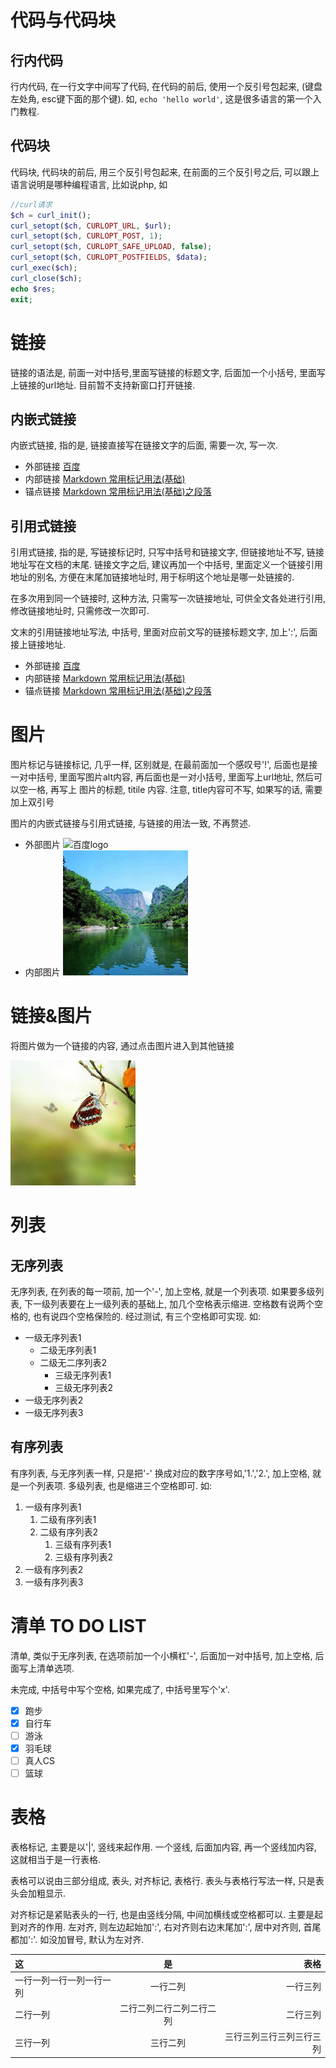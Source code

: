 # 代码与代码块

## 行内代码

行内代码, 在一行文字中间写了代码, 在代码的前后, 使用一个反引号包起来, (键盘左处角, esc键下面的那个键). 如, `echo 'hello world'`, 这是很多语言的第一个入门教程.

## 代码块

代码块, 代码块的前后, 用三个反引号包起来, 在前面的三个反引号之后, 可以跟上语言说明是哪种编程语言, 比如说php, 如

```php
//curl请求
$ch = curl_init();
curl_setopt($ch, CURLOPT_URL, $url);
curl_setopt($ch, CURLOPT_POST, 1);
curl_setopt($ch, CURLOPT_SAFE_UPLOAD, false);
curl_setopt($ch, CURLOPT_POSTFIELDS, $data);
curl_exec($ch);
curl_close($ch);
echo $res;
exit;
```


# 链接

链接的语法是, 前面一对中括号,里面写链接的标题文字, 后面加一个小括号, 里面写上链接的url地址. 目前暂不支持新窗口打开链接.

## 内嵌式链接

内嵌式链接, 指的是, 链接直接写在链接文字的后面, 需要一次, 写一次.

- 外部链接 [百度](http://www.baidu.com)
- 内部链接 [Markdown 常用标记用法(基础)](markdown_a.md)
- 锚点链接 [Markdown 常用标记用法(基础)之段落](markdown_a.md#段落)

## 引用式链接

引用式链接, 指的是, 写链接标记时, 只写中括号和链接文字, 但链接地址不写, 链接地址写在文档的末尾. 链接文字之后, 建议再加一个中括号, 里面定义一个链接引用地址的别名, 方便在末尾加链接地址时, 用于标明这个地址是哪一处链接的.

在多次用到同一个链接时, 这种方法, 只需写一次链接地址, 可供全文各处进行引用, 修改链接地址时, 只需修改一次即可.

文末的引用链接地址写法, 中括号, 里面对应前文写的链接标题文字, 加上':', 后面接上链接地址.

- 外部链接 [百度][baidu]
- 内部链接 [Markdown 常用标记用法(基础)][markdown_a.md]
- 锚点链接 [Markdown 常用标记用法(基础)之段落][markdown_a.md#段落]

[baidu]:http://www.baidu.com
[markdown_a.md]:markdown_a.md
[markdown_a.md#段落]:markdown_a.md#段落

# 图片

图片标记与链接标记, 几乎一样, 区别就是, 在最前面加一个感叹号'!', 后面也是接一对中括号, 里面写图片alt内容, 再后面也是一对小括号, 里面写上url地址, 然后可以空一格, 再写上 图片的标题, titile 内容. 注意, title内容可不写, 如果写的话, 需要加上双引号

图片的内嵌式链接与引用式链接, 与链接的用法一致, 不再赘述.

- 外部图片 ![百度logo](https://www.baidu.com/img/bd_logo1.png "百度logo")
- 内部图片 ![风景图片](images/fj5.jpg "风景")

# 链接&图片

将图片做为一个链接的内容, 通过点击图片进入到其他链接

[![风景](images/fj8.jpg "图片链接, 点击图片链接到其他页面")](markdown_a.md)


# 列表

## 无序列表

无序列表, 在列表的每一项前, 加一个'-', 加上空格, 就是一个列表项. 如果要多级列表, 下一级列表要在上一级列表的基础上, 加几个空格表示缩进. 空格数有说两个空格的, 也有说四个空格保险的. 经过测试, 有三个空格即可实现. 如:

- 一级无序列表1
   - 二级无序列表1
   - 二级无二序列表2
      - 三级无序列表1
      - 三级无序列表2
- 一级无序列表2
- 一级无序列表3

## 有序列表

有序列表, 与无序列表一样, 只是把'-' 换成对应的数字序号如,'1.','2.', 加上空格, 就是一个列表项. 多级列表, 也是缩进三个空格即可. 如:

1. 一级有序列表1
   1. 二级有序列表1
   2. 二级有序列表2
      1. 三级有序列表1
      2. 三级有序列表2
2. 一级有序列表2
3. 一级有序列表3

# 清单 TO DO LIST

清单,  类似于无序列表, 在选项前加一个小横杠'-', 后面加一对中括号, 加上空格, 后面写上清单选项.

未完成, 中括号中写个空格, 如果完成了, 中括号里写个'x'.

- [x] 跑步
- [x] 自行车
- [ ] 游泳
- [x] 羽毛球
- [ ] 真人CS
- [ ] 篮球

# 表格

表格标记, 主要是以'|', 竖线来起作用. 一个竖线, 后面加内容, 再一个竖线加内容, 这就相当于是一行表格. 

表格可以说由三部分组成, 表头, 对齐标记, 表格行. 表头与表格行写法一样, 只是表头会加粗显示.

对齐标记是紧贴表头的一行, 也是由竖线分隔, 中间加横线或空格都可以. 主要是起到对齐的作用. 左对齐, 则左边起始加':', 右对齐则右边末尾加':', 居中对齐则, 首尾都加':'. 如没加冒号, 默认为左对齐.

|这  |是  |表格  |
|:----|:----:|------:|
|一行一列一行一列一行一列|一行二列|一行三列|
|二行一列|二行二列二行二列二行二列|二行三列|
|三行一列|三行二列|三行三列三行三列三行三列|
